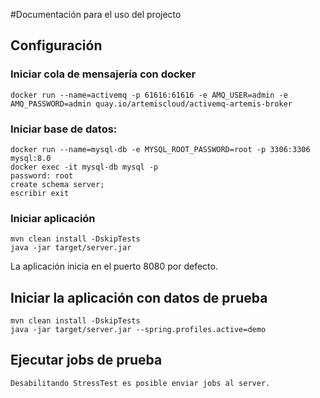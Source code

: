 #Documentación para el uso del projecto
## Configuración

### Iniciar cola de mensajería con docker

    docker run --name=activemq -p 61616:61616 -e AMQ_USER=admin -e AMQ_PASSWORD=admin quay.io/artemiscloud/activemq-artemis-broker

### Iniciar base de datos:


    docker run --name=mysql-db -e MYSQL_ROOT_PASSWORD=root -p 3306:3306 mysql:8.0
    docker exec -it mysql-db mysql -p
    password: root
    create schema server;
    escribir exit

### Iniciar aplicación

    mvn clean install -DskipTests
    java -jar target/server.jar

La aplicación inicia en el puerto 8080 por defecto.

## Iniciar la aplicación con datos de prueba

    mvn clean install -DskipTests
    java -jar target/server.jar --spring.profiles.active=demo

## Ejecutar jobs de prueba

    Desabilitando StressTest es posible enviar jobs al server. 